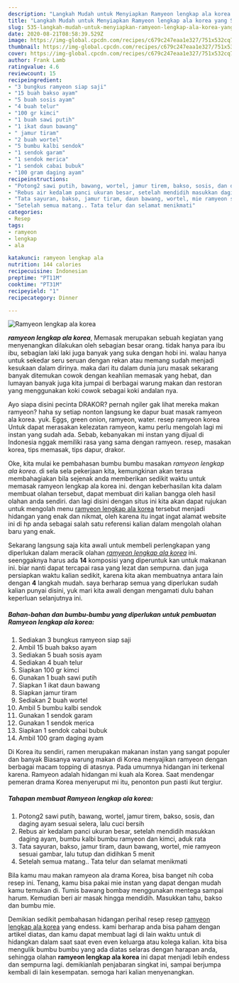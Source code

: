 ```yaml
---
description: "Langkah Mudah untuk Menyiapkan Ramyeon lengkap ala korea yang Sempurna"
title: "Langkah Mudah untuk Menyiapkan Ramyeon lengkap ala korea yang Sempurna"
slug: 535-langkah-mudah-untuk-menyiapkan-ramyeon-lengkap-ala-korea-yang-sempurna
date: 2020-08-21T08:58:39.529Z
image: https://img-global.cpcdn.com/recipes/c679c247eaa1e327/751x532cq70/ramyeon-lengkap-ala-korea-foto-resep-utama.jpg
thumbnail: https://img-global.cpcdn.com/recipes/c679c247eaa1e327/751x532cq70/ramyeon-lengkap-ala-korea-foto-resep-utama.jpg
cover: https://img-global.cpcdn.com/recipes/c679c247eaa1e327/751x532cq70/ramyeon-lengkap-ala-korea-foto-resep-utama.jpg
author: Frank Lamb
ratingvalue: 4.6
reviewcount: 15
recipeingredient:
- "3 bungkus ramyeon siap saji"
- "15 buah bakso ayam"
- "5 buah sosis ayam"
- "4 buah telur"
- "100 gr kimci"
- "1 buah sawi putih"
- "1 ikat daun bawang"
- " jamur tiram"
- "2 buah wortel"
- "5 bumbu kalbi sendok"
- "1 sendok garam"
- "1 sendok merica"
- "1 sendok cabai bubuk"
- "100 gram daging ayam"
recipeinstructions:
- "Potong2 sawi putih, bawang, wortel, jamur tirem, bakso, sosis, dan daging ayam sesuai selera, lalu cuci bersih"
- "Rebus air kedalam panci ukuran besar, setelah mendidih masukkan daging ayam, bumbu kalbi bumbu ramyeon dan kimci, aduk rata"
- "Tata sayuran, bakso, jamur tiram, daun bawang, wortel, mie ramyeon sesuai gambar, lalu tutup dan didihkan 5 menit"
- "Setelah semua matang.. Tata telur dan selamat menikmati"
categories:
- Resep
tags:
- ramyeon
- lengkap
- ala

katakunci: ramyeon lengkap ala 
nutrition: 144 calories
recipecuisine: Indonesian
preptime: "PT11M"
cooktime: "PT31M"
recipeyield: "1"
recipecategory: Dinner

---
```



![Ramyeon lengkap ala korea](https://img-global.cpcdn.com/recipes/c679c247eaa1e327/751x532cq70/ramyeon-lengkap-ala-korea-foto-resep-utama.jpg)

<b><i>ramyeon lengkap ala korea</i></b>, Memasak merupakan sebuah kegiatan yang menyenangkan dilakukan oleh sebagian besar orang. tidak hanya para ibu ibu, sebagian laki laki juga banyak yang suka dengan hobi ini. walau hanya untuk sekedar seru seruan dengan rekan atau memang sudah menjadi kesukaan dalam dirinya. maka dari itu dalam dunia juru masak sekarang banyak ditemukan cowok dengan keahlian memasak yang hebat, dan lumayan banyak juga kita jumpai di berbagai warung makan dan restoran yang menggunakan koki cowok sebagai koki andalan nya.

Ayo siapa disini pecinta DRAKOR? pernah ngiler gak lihat mereka makan ramyeon? haha sy setiap nonton langsung ke dapur buat masak ramyeon ala korea. yuk. Eggs, green onion, ramyeon, water. resep ramyeon korea Untuk dapat merasakan kelezatan ramyeon, kamu perlu mengolah lagi mi instan yang sudah ada. Sebab, kebanyakan mi instan yang dijual di Indonesia nggak memiliki rasa yang sama dengan ramyeon. resep, masakan korea, tips memasak, tips dapur, drakor.

Oke, kita mulai ke pembahasan bumbu bumbu masakan <i>ramyeon lengkap ala korea</i>. di sela sela pekerjaan kita, kemungkinan akan terasa membahagiakan bila sejenak anda memberikan sedikit waktu untuk memasak ramyeon lengkap ala korea ini. dengan keberhasilan kita dalam membuat olahan tersebut, dapat membuat diri kalian bangga oleh hasil olahan anda sendiri. dan lagi disini dengan situs ini kita akan dapat rujukan untuk mengolah menu <u>ramyeon lengkap ala korea</u> tersebut menjadi hidangan yang enak dan nikmat, oleh karena itu ingat ingat alamat website ini di hp anda sebagai salah satu referensi kalian dalam mengolah olahan baru yang enak.


Sekarang langsung saja kita awali untuk membeli perlengkapan yang diperlukan dalam meracik olahan <u><i>ramyeon lengkap ala korea</i></u> ini. seenggaknya harus ada <b>14</b> komposisi yang diperuntuk kan untuk makanan ini. biar nanti dapat tercapai rasa yang lezat dan sempurna. dan juga persiapkan waktu kalian sedikit, karena kita akan membuatnya antara lain dengan <b>4</b> langkah mudah. saya berharap semua yang diperlukan sudah kalian punyai disini, yuk mari kita awali dengan mengamati dulu bahan keperluan selanjutnya ini.

<!--inarticleads1-->

##### Bahan-bahan dan bumbu-bumbu yang diperlukan untuk pembuatan Ramyeon lengkap ala korea:

1. Sediakan 3 bungkus ramyeon siap saji
1. Ambil 15 buah bakso ayam
1. Sediakan 5 buah sosis ayam
1. Sediakan 4 buah telur
1. Siapkan 100 gr kimci
1. Gunakan 1 buah sawi putih
1. Siapkan 1 ikat daun bawang
1. Siapkan  jamur tiram
1. Sediakan 2 buah wortel
1. Ambil 5 bumbu kalbi sendok
1. Gunakan 1 sendok garam
1. Gunakan 1 sendok merica
1. Siapkan 1 sendok cabai bubuk
1. Ambil 100 gram daging ayam


Di Korea itu sendiri, ramen merupakan makanan instan yang sangat populer dan banyak Biasanya warung makan di Korea menyajikan ramyeon dengan berbagai macam topping di atasnya. Pada umumnya hidangan ini terkenal karena. Ramyeon adalah hidangan mi kuah ala Korea. Saat mendengar pemeran drama Korea menyeruput mi itu, penonton pun pasti ikut tergiur. 

<!--inarticleads2-->

##### Tahapan membuat Ramyeon lengkap ala korea:

1. Potong2 sawi putih, bawang, wortel, jamur tirem, bakso, sosis, dan daging ayam sesuai selera, lalu cuci bersih
1. Rebus air kedalam panci ukuran besar, setelah mendidih masukkan daging ayam, bumbu kalbi bumbu ramyeon dan kimci, aduk rata
1. Tata sayuran, bakso, jamur tiram, daun bawang, wortel, mie ramyeon sesuai gambar, lalu tutup dan didihkan 5 menit
1. Setelah semua matang.. Tata telur dan selamat menikmati


Bila kamu mau makan ramyeon ala drama Korea, bisa banget nih coba resep ini. Tenang, kamu bisa pakai mie instan yang dapat dengan mudah kamu temukan di. Tumis bawang bombay menggunakan mentega sampai harum. Kemudian beri air masak hingga mendidih. Masukkan tahu, bakso dan bumbu mie. 

Demikian sedikit pembahasan hidangan perihal resep resep <u>ramyeon lengkap ala korea</u> yang endess. kami berharap anda bisa paham dengan artikel diatas, dan kamu dapat membuat lagi di lain waktu untuk di hidangkan dalam saat saat even even keluarga atau kolega kalian. kita bisa mengulik bumbu bumbu yang ada diatas selaras dengan harapan anda, sehingga olahan <b>ramyeon lengkap ala korea</b> ini dapat menjadi lebih endess dan sempurna lagi. demikianlah penjabaran singkat ini, sampai berjumpa kembali di lain kesempatan. semoga hari kalian menyenangkan.
